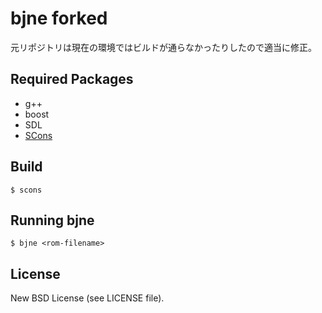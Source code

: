 # bjne forked

元リポジトリは現在の環境ではビルドが通らなかったりしたので適当に修正。

## Required Packages

* g++
* boost
* SDL
* [SCons](http://scons.org/)

## Build

    $ scons

## Running bjne

    $ bjne <rom-filename>

## License

New BSD License (see LICENSE file).
